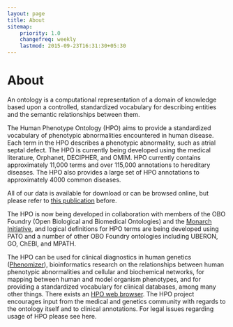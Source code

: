 ```yaml
---
layout: page
title: About
sitemap:
    priority: 1.0
    changefreq: weekly
    lastmod: 2015-09-23T16:31:30+05:30
---
```

# About
An ontology is a computational representation of a domain of knowledge based upon a controlled, standardized vocabulary for describing entities and the semantic relationships between them. 

The Human Phenotype Ontology (HPO) aims to provide a standardized vocabulary of phenotypic abnormalities encountered in human disease. Each term in the HPO describes a phenotypic abnormality, such as atrial septal defect.
The HPO is currently being developed using the medical literature, Orphanet, DECIPHER, and OMIM. HPO currently contains approximately 11,000 terms and over 115,000 annotations to hereditary diseases. The HPO also provides a large set of HPO annotations to approximately 4000 common diseases.

All of our data is available for download or can be browsed online, but please refer to [this publication](http://nar.oxfordjournals.org/content/42/D1/D966.full) before.
 
 
The HPO is now being developed in collaboration with members of the OBO Foundry (Open Biological and Biomedical Ontologies) and the [Monarch Initiative](http://monarchinitiative.org/), and logical definitions for HPO terms are being developed using PATO and a number of other OBO Foundry ontologies including UBERON, GO, ChEBI, and MPATH. 

The HPO can be used for clinical diagnostics in human genetics ([Phenomizer](https://compbio.charite.de/phenomizer/)), bioinformatics research on the relationships between human phenotypic abnormalities and cellular and biochemical networks, for mapping between human and model organism phenotypes, and for providing a standardized vocabulary for clinical databases, among many other things. There exists an [HPO web browser](http://www.human-phenotype-ontology.org/hpoweb/showterm?id=HP:0001197).
The HPO project encourages input from the medical and genetics community with regards to the ontology itself and to clinical annotations.
For legal issues regarding usage of HPO please see here.
